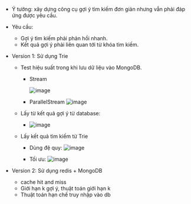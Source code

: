 * Ý tưởng: xây dựng công cụ gợi ý tìm kiếm đơn giản nhưng vẫn phải đáp ứng được yêu cầu.
*  Yêu cầu:
    + Gợi ý tìm kiếm phải phản hồi nhanh.
    + Kết quả gợi ý phải liên quan tới từ khóa tìm kiếm.


* Version 1: Sử dụng Trie
  - Test hiệu suất trong khi lưu dữ liệu vào MongoDB.
    
      + Stream
        
        ![image](https://github.com/user-attachments/assets/54694918-fbe8-44c9-a356-60aa8ebf8fc9)
        
      + ParallelStream
            ![image](https://github.com/user-attachments/assets/1f1e3d2b-b9f7-4007-bfce-c60825c99062)




  - Lấy từ kết quả gợi ý từ database:
      +  ![image](https://github.com/user-attachments/assets/490c71a4-1360-4fa7-803c-5eadaac23310)

  - Lấy kết quả tìm kiếm từ Trie
      + Dùng đệ quy:
          ![image](https://github.com/user-attachments/assets/20cddf28-96ba-4f8f-a6e0-ad1174de7669)

      + Tối ưu:
          ![image](https://github.com/user-attachments/assets/f0fcf064-2ae5-4fe0-8d74-54e33df38e8a)




* Version 2: Sử dụng redis + MongoDB
  + cache hit and miss
  + Giới hạn k gợi ý, thuật toán giới hạn k
  + Thuật toán hạn chế truy nhập vào db 
